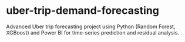 # uber-trip-demand-forecasting
Advanced Uber trip forecasting project using Python (Random Forest, XGBoost) and Power BI for time-series prediction and residual analysis.
